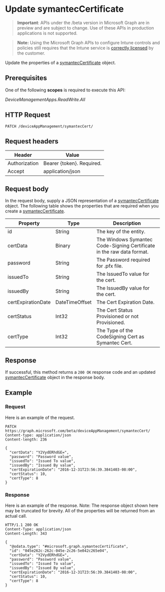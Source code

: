 ﻿# Update symantecCertificate

> **Important**: APIs under the /beta version in Microsoft Graph are in preview and are subject to change. Use of these APIs in production applications is not supported.

> **Note:** Using the Microsoft Graph APIs to configure Intune controls and policies still requires that the Intune service is [correctly licensed](https://go.microsoft.com/fwlink/?linkid=839381) by the customer.

Update the properties of a [symantecCertificate](../resources/intune_apps_symanteccertificate.md) object.
## Prerequisites
One of the following **scopes** is required to execute this API:

*DeviceManagementApps.ReadWrite.All*
## HTTP Request
<!-- {
  "blockType": "ignored"
}
-->
```http
PATCH /deviceAppManagement/symantecCert/
```

## Request headers
|Header|Value|
|---|---|
|Authorization|Bearer {token}. Required.|
|Accept|application/json|

## Request body
In the request body, supply a JSON representation of a [symantecCertificate](../resources/intune_apps_symanteccertificate.md) object.
The following table shows the properties that are required when you create a [symantecCertificate](../resources/intune_apps_symanteccertificate.md).

|Property|Type|Description|
|---|---|---|
|id|String|The key of the entity.|
|certData|Binary|The Windows Symantec Code-Signing Certificate in the raw data format.|
|password|String|The Password required for .pfx file.|
|issuedTo|String|The IssuedTo value for the cert.|
|issuedBy|String|The IssuedBy value for the cert.|
|certExpirationDate|DateTimeOffset|The Cert Expiration Date.|
|certStatus|Int32|The Cert Status Provisioned or not Provisioned.|
|certType|Int32|The Type of the CodeSigning Cert as Symantec Cert.|



## Response
If successful, this method returns a `200 OK` response code and an updated [symantecCertificate](../resources/intune_apps_symanteccertificate.md) object in the response body.

## Example
### Request
Here is an example of the request.
```http
PATCH https://graph.microsoft.com/beta/deviceAppManagement/symantecCert/
Content-type: application/json
Content-length: 236

{
  "certData": "Y2VydERhdGE=",
  "password": "Password value",
  "issuedTo": "Issued To value",
  "issuedBy": "Issued By value",
  "certExpirationDate": "2016-12-31T23:56:39.3841403-08:00",
  "certStatus": 10,
  "certType": 8
}
```

### Response
Here is an example of the response. Note: The response object shown here may be truncated for brevity. All of the properties will be returned from an actual call.
```http
HTTP/1.1 200 OK
Content-Type: application/json
Content-Length: 343

{
  "@odata.type": "#microsoft.graph.symantecCertificate",
  "id": "045e262c-262c-045e-2c26-5e042c265e04",
  "certData": "Y2VydERhdGE=",
  "password": "Password value",
  "issuedTo": "Issued To value",
  "issuedBy": "Issued By value",
  "certExpirationDate": "2016-12-31T23:56:39.3841403-08:00",
  "certStatus": 10,
  "certType": 8
}
```




